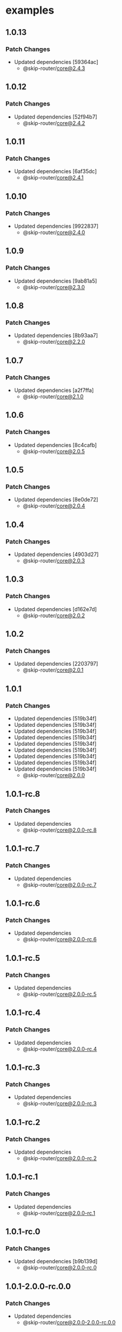 # examples

## 1.0.13

### Patch Changes

- Updated dependencies [59364ac]
  - @skip-router/core@2.4.3

## 1.0.12

### Patch Changes

- Updated dependencies [52f94b7]
  - @skip-router/core@2.4.2

## 1.0.11

### Patch Changes

- Updated dependencies [6af35dc]
  - @skip-router/core@2.4.1

## 1.0.10

### Patch Changes

- Updated dependencies [9922837]
  - @skip-router/core@2.4.0

## 1.0.9

### Patch Changes

- Updated dependencies [9ab81a5]
  - @skip-router/core@2.3.0

## 1.0.8

### Patch Changes

- Updated dependencies [8b93aa7]
  - @skip-router/core@2.2.0

## 1.0.7

### Patch Changes

- Updated dependencies [a2f7ffa]
  - @skip-router/core@2.1.0

## 1.0.6

### Patch Changes

- Updated dependencies [8c4cafb]
  - @skip-router/core@2.0.5

## 1.0.5

### Patch Changes

- Updated dependencies [8e0de72]
  - @skip-router/core@2.0.4

## 1.0.4

### Patch Changes

- Updated dependencies [4903d27]
  - @skip-router/core@2.0.3

## 1.0.3

### Patch Changes

- Updated dependencies [d162e7d]
  - @skip-router/core@2.0.2

## 1.0.2

### Patch Changes

- Updated dependencies [2203797]
  - @skip-router/core@2.0.1

## 1.0.1

### Patch Changes

- Updated dependencies [519b34f]
- Updated dependencies [519b34f]
- Updated dependencies [519b34f]
- Updated dependencies [519b34f]
- Updated dependencies [519b34f]
- Updated dependencies [519b34f]
- Updated dependencies [519b34f]
- Updated dependencies [519b34f]
- Updated dependencies [519b34f]
  - @skip-router/core@2.0.0

## 1.0.1-rc.8

### Patch Changes

- Updated dependencies
  - @skip-router/core@2.0.0-rc.8

## 1.0.1-rc.7

### Patch Changes

- Updated dependencies
  - @skip-router/core@2.0.0-rc.7

## 1.0.1-rc.6

### Patch Changes

- Updated dependencies
  - @skip-router/core@2.0.0-rc.6

## 1.0.1-rc.5

### Patch Changes

- Updated dependencies
  - @skip-router/core@2.0.0-rc.5

## 1.0.1-rc.4

### Patch Changes

- Updated dependencies
  - @skip-router/core@2.0.0-rc.4

## 1.0.1-rc.3

### Patch Changes

- Updated dependencies
  - @skip-router/core@2.0.0-rc.3

## 1.0.1-rc.2

### Patch Changes

- Updated dependencies
  - @skip-router/core@2.0.0-rc.2

## 1.0.1-rc.1

### Patch Changes

- Updated dependencies
  - @skip-router/core@2.0.0-rc.1

## 1.0.1-rc.0

### Patch Changes

- Updated dependencies [b9b139d]
  - @skip-router/core@2.0.0-rc.0

## 1.0.1-2.0.0-rc.0.0

### Patch Changes

- Updated dependencies
  - @skip-router/core@2.0.0-2.0.0-rc.0.0
